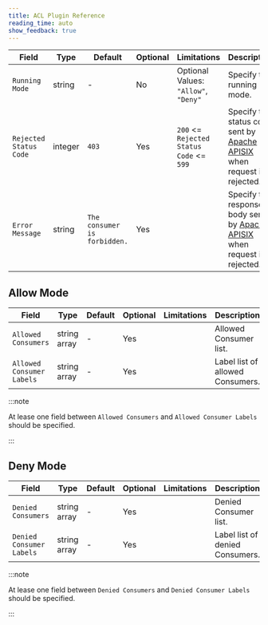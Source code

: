 ```yaml
---
title: ACL Plugin Reference
reading_time: auto
show_feedback: true
---
```


| Field                  | Type    | Default                      | Optional | Limitations                              | Description                                                                                             |
|------------------------|---------|------------------------------|----------|------------------------------------------|---------------------------------------------------------------------------------------------------------|
| `Running Mode`         | string  | -                            | No       | Optional Values: `"Allow"`, `"Deny"`     | Specify the running mode.                                                                               |
| `Rejected Status Code` | integer | `403`                        | Yes      | `200` <= `Rejected Status Code` <= `599` | Specify the status code sent by [Apache APISIX](https://apisix.apache.org/) when request is rejected.   |
| `Error Message`        | string  | `The consumer is forbidden.` | Yes      |                                          | Specify the response body sent by [Apache APISIX](https://apisix.apache.org/) when request is rejected. |

## Allow Mode

| Field                     | Type           | Default   | Optional   | Limitations | Description                         |
|---------------------------|----------------|-----------|------------|-------------|-------------------------------------|
| `Allowed Consumers`       | string array   | -         | Yes        |             | Allowed Consumer list.              |
| `Allowed Consumer Labels` | string array   | -         | Yes        |             | Label list of allowed Consumers.    |

:::note

At lease one field between `Allowed Consumers` and `Allowed Consumer Labels` should be specified.

:::

## Deny Mode

| Field                    | Type         | Default | Optional | Limitations | Description                     |
|--------------------------|--------------|---------|----------|-------------|---------------------------------|
| `Denied Consumers`       | string array | -       | Yes      |             | Denied Consumer list.           |
| `Denied Consumer Labels` | string array | -       | Yes      |             | Label list of denied Consumers. |

:::note

At lease one field between `Denied Consumers` and `Denied Consumer Labels` should be specified.

:::
